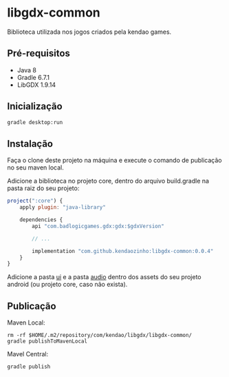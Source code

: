 
# libgdx-common
Biblioteca utilizada nos jogos criados pela kendao games.

## Pré-requisitos
- Java 8
- Gradle 6.7.1
- LibGDX 1.9.14

## Inicialização
```bash
gradle desktop:run
```

## Instalação
Faça o clone deste projeto na máquina e execute o comando de publicação no seu maven local.

Adicione a biblioteca no projeto core, dentro do arquivo build.gradle na pasta raiz do seu projeto:

```js
project(":core") {
    apply plugin: "java-library"

    dependencies {
        api "com.badlogicgames.gdx:gdx:$gdxVersion"

        // ...

        implementation "com.github.kendaozinho:libgdx-common:0.0.4"
    }
}
```

Adicione a pasta [ui](./core/assets/ui) e a pasta [audio](./core/assets/audio) dentro dos assets do seu projeto android (ou projeto core, caso não exista).

## Publicação
Maven Local:

```
rm -rf $HOME/.m2/repository/com/kendao/libgdx/libgdx-common/
gradle publishToMavenLocal
```

Mavel Central:
```
gradle publish
```
